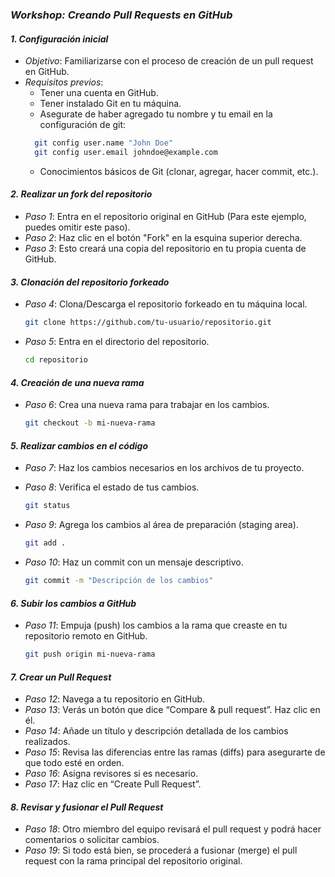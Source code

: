 ### *Workshop: Creando Pull Requests en GitHub*

#### *1. Configuración inicial*
   - *Objetivo*: Familiarizarse con el proceso de creación de un pull request en GitHub.
   - *Requisitos previos*: 
     - Tener una cuenta en GitHub.
     - Tener instalado Git en tu máquina.
     - Asegurate de haber agregado tu nombre y tu email en la configuración de git:
      ```bash
        git config user.name "John Doe"
        git config user.email johndoe@example.com
      ```
     - Conocimientos básicos de Git (clonar, agregar, hacer commit, etc.).

#### *2. Realizar un fork del repositorio*
   - *Paso 1*: Entra en el repositorio original en GitHub (Para este ejemplo, puedes omitir este paso).
   - *Paso 2*: Haz clic en el botón "Fork" en la esquina superior derecha.
   - *Paso 3*: Esto creará una copia del repositorio en tu propia cuenta de GitHub.

#### *3. Clonación del repositorio forkeado*
   - *Paso 4*: Clona/Descarga el repositorio forkeado en tu máquina local.
     ```bash
     git clone https://github.com/tu-usuario/repositorio.git
     ```
     
   - *Paso 5*: Entra en el directorio del repositorio.

      ```bash
      cd repositorio
      ```

#### *4. Creación de una nueva rama*
   - *Paso 6*: Crea una nueva rama para trabajar en los cambios.
      ```bash
      git checkout -b mi-nueva-rama
      ```
     

#### *5. Realizar cambios en el código*
   - *Paso 7*: Haz los cambios necesarios en los archivos de tu proyecto.
   - *Paso 8*: Verifica el estado de tus cambios.
      ```bash
      git status
      ```
   - *Paso 9*: Agrega los cambios al área de preparación (staging area).
     ```bash
     git add .
     ```
     
   - *Paso 10*: Haz un commit con un mensaje descriptivo.
     ```bash
     git commit -m "Descripción de los cambios"
     ```

#### *6. Subir los cambios a GitHub*
   - *Paso 11*: Empuja (push) los cambios a la rama que creaste en tu repositorio remoto en GitHub.
     ```bash
     git push origin mi-nueva-rama
     ```

#### *7. Crear un Pull Request*
   - *Paso 12*: Navega a tu repositorio en GitHub.
   - *Paso 13*: Verás un botón que dice “Compare & pull request”. Haz clic en él.
   - *Paso 14*: Añade un título y descripción detallada de los cambios realizados.
   - *Paso 15*: Revisa las diferencias entre las ramas (diffs) para asegurarte de que todo esté en orden.
   - *Paso 16*: Asigna revisores si es necesario.
   - *Paso 17*: Haz clic en “Create Pull Request”.

#### *8. Revisar y fusionar el Pull Request*
   - *Paso 18*: Otro miembro del equipo revisará el pull request y podrá hacer comentarios o solicitar cambios.
   - *Paso 19*: Si todo está bien, se procederá a fusionar (merge) el pull request con la rama principal del repositorio original.
